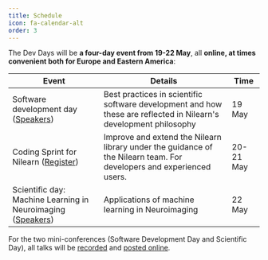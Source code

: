 ```yaml
---
title: Schedule
icon: fa-calendar-alt
order: 3
---
```


The Dev Days will be **a four-day event from 19-22 May**, all **online, at times convenient both for Europe and Eastern America**:

Event | Details | Time
----- | ------- | ----
Software development day ([Speakers](/dev-days-2020/software_days.html)) | Best practices in scientific software development and how these are reflected in Nilearn's development philosophy | 19 May
Coding Sprint for Nilearn ([Register](/dev-days-2020/sprint.html)) | Improve and extend the Nilearn library under the guidance of the Nilearn team. For developers and experienced users. | 20-21 May
Scientific day: Machine Learning in Neuroimaging ([Speakers](/dev-days-2020/scientific_days.html)) | Applications of machine learning in Neuroimaging | 22 May

For the two mini-conferences (Software Development Day and Scientific Day), all talks
will be [recorded](https://www.crowdcast.io/nilearn-events) and [posted online](https://www.youtube.com/channel/UCU6BMAi2zOhNFnDkbdevmPw/live).

